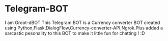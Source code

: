 # Telegram-BOT
I am Groot-dBOT 
This Telegram BOT is a Currency converter BOT created using Python,Flask,DialogFlow,Currency-converter-API,Ngrok.Plus added a sarcastic pesonality to this BOT to make it little fun for chatting ! :D
